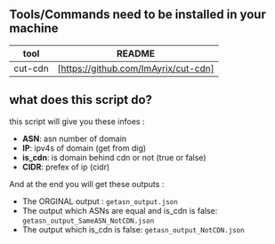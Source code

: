 ## Tools/Commands need to be installed in your machine
| tool | README |
| ------ | ------ |
| cut-cdn | [https://github.com/ImAyrix/cut-cdn] |

## what does this script do?
this script will give you these infoes :
- **ASN**: asn number of domain
- **IP**: ipv4s of domain (get from dig)
- **is_cdn**: is domain behind cdn or not (true or false) 
- **CIDR**: prefex of ip (cidr)

And at the end you will get these outputs :
- The ORGINAL output :  `getasn_output.json`
- The output which ASNs are equal and is_cdn is false: `getasn_output_SameASN_NotCDN.json`
- The output which is_cdn is false: `getasn_output_NotCDN.json`
